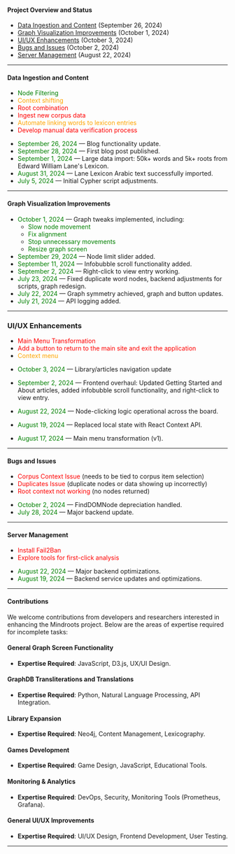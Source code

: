 #### Project Overview and Status



+ [Data Ingestion and Content](#data-ingestion-and-content) (September 26, 2024)
+ [Graph Visualization Improvements](#graph-visualization-improvements) (October 1, 2024)
+ [UI/UX Enhancements](#uiux-enhancements) (October 3, 2024)
+ [Bugs and Issues](#bugs-and-issues) (October 2, 2024)
+ [Server Management](#server-management) (August 22, 2024)

---

#### Data Ingestion and Content

+ <span style="color:green;">Node Filtering</span>
+ <span style="color:orange;">Context shifting</span>
+ <span style="color:red;">Root combination</span>
+ <span style="color:red;">Ingest new corpus data</span>
+ <span style="color:orange;">Automate linking words to lexicon entries</span>
+ <span style="color:red;">Develop manual data verification process</span>

- <span style="color:green;">September 26, 2024</span> — Blog functionality update.
- <span style="color:green;">September 28, 2024</span> — First blog post published.
- <span style="color:green;">September 1, 2024</span> — Large data import: 50k+ words and 5k+ roots from Edward William Lane's Lexicon.
- <span style="color:green;">August 31, 2024</span> — Lane Lexicon Arabic text successfully imported.
- <span style="color:green;">July 5, 2024</span> — Initial Cypher script adjustments.

---

#### Graph Visualization Improvements

- <span style="color:green;">October 1, 2024</span> — Graph tweaks implemented, including:
  + <span style="color:green;">Slow node movement</span>
  + <span style="color:green;">Fix alignment</span>
  + <span style="color:green;">Stop unnecessary movements</span>
  + <span style="color:green;">Resize graph screen</span>
- <span style="color:green;">September 29, 2024</span> — Node limit slider added.
- <span style="color:green;">September 11, 2024</span> — Infobubble scroll functionality added.
- <span style="color:green;">September 2, 2024</span> — Right-click to view entry working.
- <span style="color:green;">July 23, 2024</span> — Fixed duplicate word nodes, backend adjustments for scripts, graph redesign.
- <span style="color:green;">July 22, 2024</span> — Graph symmetry achieved, graph and button updates.
- <span style="color:green;">July 21, 2024</span> — API logging added.

---

### UI/UX Enhancements

+ <span style="color:red;">Main Menu Transformation</span>
+ <span style="color:red;">Add a button to return to the main site and exit the application</span>
+ <span style="color:orange;">Context menu</span>
- <span style="color:green;">October 3, 2024</span> — Library/articles navigation update

- <span style="color:green;">September 2, 2024</span> — Frontend overhaul: Updated Getting Started and About articles, added infobubble scroll functionality, and right-click to view entry.
- <span style="color:green;">August 22, 2024</span> — Node-clicking logic operational across the board.
- <span style="color:green;">August 19, 2024</span> — Replaced local state with React Context API.
- <span style="color:green;">August 17, 2024</span> — Main menu transformation (v1).

---

#### Bugs and Issues

+ <span style="color:red;">Corpus Context Issue</span> (needs to be tied to corpus item selection)
+ <span style="color:red;">Duplicates Issue</span> (duplicate nodes or data showing up incorrectly)
+ <span style="color:red;">Root context not working</span> (no nodes returned)

- <span style="color:green;">October 2, 2024</span> — FindDOMNode depreciation handled.
- <span style="color:green;">July 28, 2024</span> — Major backend update.

---

#### Server Management

+ <span style="color:red;">Install Fail2Ban</span>
+ <span style="color:red;">Explore tools for first-click analysis</span>

- <span style="color:green;">August 22, 2024</span> — Major backend optimizations.
- <span style="color:green;">August 19, 2024</span> — Backend service updates and optimizations.

---

#### Contributions

We welcome contributions from developers and researchers interested in enhancing the Mindroots project. Below are the areas of expertise required for incomplete tasks:

#### **General Graph Screen Functionality**
+ **Expertise Required**: JavaScript, D3.js, UX/UI Design.

#### **GraphDB Transliterations and Translations**
+ **Expertise Required**: Python, Natural Language Processing, API Integration.

#### **Library Expansion**
+ **Expertise Required**: Neo4j, Content Management, Lexicography.

#### **Games Development**
+ **Expertise Required**: Game Design, JavaScript, Educational Tools.

#### **Monitoring & Analytics**
+ **Expertise Required**: DevOps, Security, Monitoring Tools (Prometheus, Grafana).

#### **General UI/UX Improvements**
+ **Expertise Required**: UI/UX Design, Frontend Development, User Testing.

---

